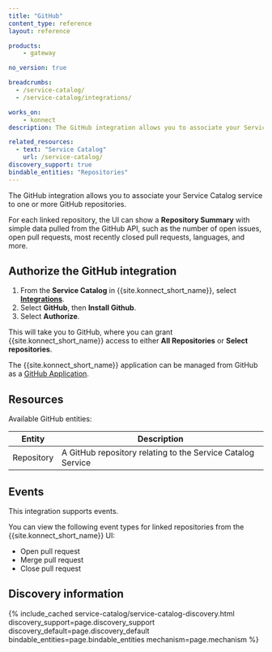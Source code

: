 ```yaml
---
title: "GitHub"
content_type: reference
layout: reference

products:
    - gateway

no_version: true

breadcrumbs:
  - /service-catalog/
  - /service-catalog/integrations/

works_on:
    - konnect
description: The GitHub integration allows you to associate your Service Catalog Service to one or more GitHub repositories. 

related_resources:
  - text: "Service Catalog"
    url: /service-catalog/
discovery_support: true
bindable_entities: "Repositories"
---
```


The GitHub integration allows you to associate your Service Catalog service to one or more GitHub repositories.

For each linked repository, the UI can show a **Repository Summary** with simple data pulled from the GitHub API, such as the number of open issues, open pull requests, most recently closed pull requests, languages, and more.

## Authorize the GitHub integration

1. From the **Service Catalog** in {{site.konnect_short_name}}, select **[Integrations](https://cloud.konghq.com/us/service-catalog/integrations)**. 
2. Select **GitHub**, then **Install Github**.
3. Select **Authorize**. 


This will take you to GitHub, where you can grant {{site.konnect_short_name}} access to either **All Repositories** or **Select repositories**. 

The {{site.konnect_short_name}} application can be managed from GitHub as a [GitHub Application](https://docs.github.com/en/apps/using-github-apps/authorizing-github-apps).

## Resources

Available GitHub entities:


Entity  | Description
-------|-------------
Repository | A GitHub repository relating to the Service Catalog Service

## Events

This integration supports events.

You can view the following event types for linked repositories from the {{site.konnect_short_name}} UI:

* Open pull request
* Merge pull request
* Close pull request


## Discovery information

<!-- vale off-->

{% include_cached service-catalog/service-catalog-discovery.html 
   discovery_support=page.discovery_support
   discovery_default=page.discovery_default
   bindable_entities=page.bindable_entities
   mechanism=page.mechanism %}

<!-- vale on-->